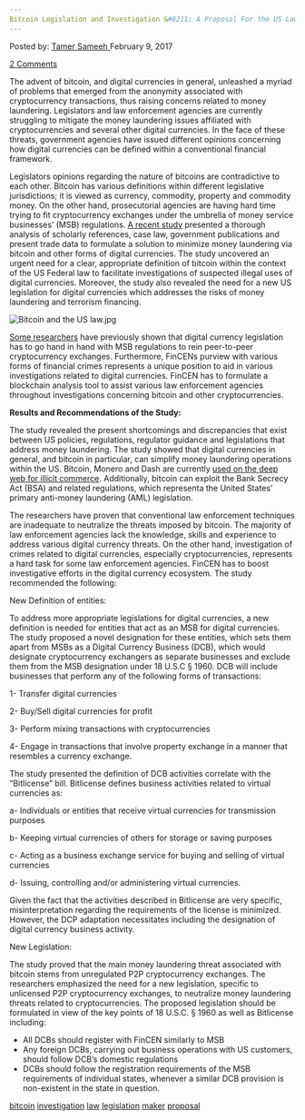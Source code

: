 ```yaml
---
Bitcoin Legislation and Investigation &#8211; A Proposal For the US Law Maker"
---
```

<article class="post-listing post-18046 post type-post status-publish format-standard has-post-thumbnail hentry  tag-bitcoin tag-investigation tag-law tag-legislation tag-maker tag-proposal">
<div class="post-inner">
    <span>Posted by: <a href="https://www.deepdotweb.com/author/tamersameeh/" title="">Tamer Sameeh </a></span>
<span>February 9, 2017</span>
    
<span><a href="https://www.deepdotweb.com/2017/02/09/bitcoin-legislation-investigation-proposal-us-law-maker/#comments">2 Comments</a></span>
</p>
<div class="clear"></div>
    
<p>The advent of bitcoin, and digital currencies in general, unleashed a myriad of problems that emerged from the anonymity associated with cryptocurrency transactions, thus raising concerns related to money laundering. Legislators and law enforcement agencies are currently struggling to mitigate the money laundering issues affiliated with cryptocurrencies and several other digital currencies. In the face of these threats, government agencies have issued different opinions concerning how digital currencies can be defined within a conventional financial framework.</p>
<p>Legislators opinions regarding the nature of bitcoins are contradictive to each other. Bitcoin has various definitions within different legislative jurisdictions; it is viewed as currency, commodity, property and commodity money. On the other hand, prosecutorial agencies are having hard time trying to fit cryptocurrency exchanges under the umbrella of money service businesses&#8217; (MSB) regulations. <a href="http://gradworks.umi.com/10/24/10244196.html">A recent study</a> presented a thorough analysis of scholarly references, case law, government publications and present trade data to formulate a solution to minimize money laundering via bitcoin and other forms of digital currencies. The study uncovered an urgent need for a clear, appropriate definition of bitcoin within the context of the US Federal law to facilitate investigations of suspected illegal uses of digital currencies. Moreover, the study also revealed the need for a new US legislation for digital currencies which addresses the risks of money laundering and terrorism financing.</p>
<p><img class="wp-image-18054 aligncenter" src="/imgs/2017/02/bitcoin-and-the-us-law-jpg.jpeg" alt="Bitcoin and the US law.jpg" width="657" height="464" srcset="/imgs/2017/02/bitcoin-and-the-us-law-jpg.jpeg 1000w, /imgs/2017/02/bitcoin-and-the-us-law-jpg-300x212.jpeg 300w" sizes="(max-width: 657px) 100vw, 657px"/></p>
<p><a href="http://www.rchdt.uchile.cl/index.php/RCHDT/article/viewPDFInterstitial/43541/47001">Some researchers</a> have previously shown that digital currency legislation has to go hand in hand with MSB regulations to rein peer-to-peer cryptocurrency exchanges. Furthermore, FinCENs purview with various forms of financial crimes represents a unique position to aid in various investigations related to digital currencies. FinCEN has to formulate a blockchain analysis tool to assist various law enforcement agencies throughout investigations concerning bitcoin and other cryptocurrencies.</p>
<p><strong>Results and Recommendations of the Study:</strong></p>
<p>The study revealed the present shortcomings and discrepancies that exist between US policies, regulations, regulator guidance and legislations that address money laundering. The study showed that digital currencies in general, and bitcoin in particular, can simplify money laundering operations within the US. Bitcoin, Monero and Dash are currently <a href="https://www.deepdotweb.com/2014/10/12/bitlicense-means-deep-web/">used on the deep web for illicit commerce</a>. Additionally, bitcoin can exploit the Bank Secrecy Act (BSA) and related regulations, which representa the United States&#8217; primary anti-money laundering (AML) legislation.</p>
<p>The researchers have proven that conventional law enforcement techniques are inadequate to neutralize the threats imposed by bitcoin. The majority of law enforcement agencies lack the knowledge, skills and experience to address various digital currency threats. On the other hand, investigation of crimes related to digital currencies, especially cryptocurrencies, represents a hard task for some law enforcement agencies. FinCEN has to boost investigative efforts in the digital currency ecosystem. The study recommended the following:</p>
<p>New Definition of entities:</p>
<p>To address more appropriate legislations for digital currencies, a new definition is needed for entities that act as an MSB for digital currencies. The study proposed a novel designation for these entities, which sets them apart from MSBs as a Digital Currency Business (DCB), which would designate cryptocurrency exchangers as separate businesses and exclude them from the MSB designation under 18 U.S.C § 1960. DCB will include businesses that perform any of the following forms of transactions:</p>
<p>1- Transfer digital currencies</p>
<p>2- Buy/Sell digital currencies for profit</p>
<p>3- Perform mixing transactions with cryptocurrencies</p>
<p>4- Engage in transactions that involve property exchange in a manner that resembles a currency exchange.</p>
<p>The study presented the definition of DCB activities correlate with the &#8220;Bitlicense&#8221; bill. Bitlicense defines business activities related to virtual currencies as:</p>
<p>a- Individuals or entities that receive virtual currencies for transmission purposes</p>
<p>b- Keeping virtual currencies of others for storage or saving purposes</p>
<p>c- Acting as a business exchange service for buying and selling of virtual currencies</p>
<p>d- Issuing, controlling and/or administering virtual currencies.</p>
<p>Given the fact that the activities described in Bitlicense are very specific, misinterpretation regarding the requirements of the license is minimized. However, the DCP adaptation necessitates including the designation of digital currency business activity.</p>
<p>New Legislation:</p>
<p>The study proved that the main money laundering threat associated with bitcoin stems from unregulated P2P cryptocurrency exchanges. The researchers emphasized the need for a new legislation, specific to unlicensed P2P cryptocurrency exchanges, to neutralize money laundering threats related to cryptocurrencies. The proposed legislation should be formulated in view of the key points of 18 U.S.C. § 1960 as well as Bitlicense including:</p>
<ul>
<li>All DCBs should register with FinCEN similarly to MSB</li>
<li>Any foreign DCBs, carrying out business operations with US customers, should follow DCB&#8217;s domestic regulations</li>
<li>DCBs should follow the registration requirements of the MSB requirements of individual states, whenever a similar DCB provision is non-existent in the state in question.</li>
</ul>
</div>
<a href="https://www.deepdotweb.com/tag/bitcoin/" rel="tag">bitcoin</a> <a href="https://www.deepdotweb.com/tag/investigation/" rel="tag">investigation</a> <a href="https://www.deepdotweb.com/tag/law/" rel="tag">law</a> <a href="https://www.deepdotweb.com/tag/legislation/" rel="tag">legislation</a> <a href="https://www.deepdotweb.com/tag/maker/" rel="tag">maker</a> <a href="https://www.deepdotweb.com/tag/proposal/" rel="tag">proposal</a></span> <span style="display:none" class="updated">2017-02-09</span>
<div style="display:none" class="vcard author" itemprop="author" itemscope itemtype="http://schema.org/Person"><strong class="fn" itemprop="name"><a href="https://www.deepdotweb.com/author/tamersameeh/" title="Posts by Tamer Sameeh" rel="author">Tamer Sameeh</a></strong></div>
    
